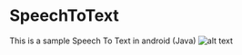 # SpeechToText

This is a sample Speech To Text in android (Java)
![alt text](https://drive.google.com/file/d/1oB9V4YV7q21kpTtjkxuMk4WYkz4NkPqf/view)

